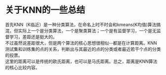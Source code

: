 # 关于KNN的一些总结
首先KNN（K临近）是一种分类算法，在命名上时不时会和kmeans(K均值)算法搞混，但实际上一个是分类算法，一个是聚类算法；一个是有监督学习，一个是无监督学习，差距还是挺大的。  
不过虽然说差距很大，但是两个算法的核心思想很相似--都是在计算距离。KNN测试集和训练集的点的关系，判断出与其最近的点的分类或者最近若干个点的分类的投票。  
这里的距离可以是传统的欧氏距离，也可以是马氏距离。总之，距离是KNN算法的核心比较内容。
